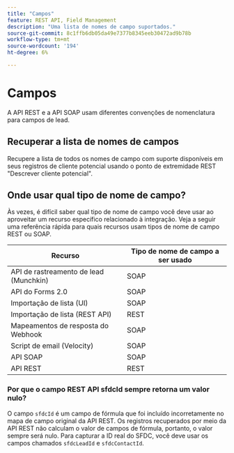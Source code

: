 ```yaml
---
title: "Campos"
feature: REST API, Field Management
description: "Uma lista de nomes de campo suportados."
source-git-commit: 8c1ffb6db05da49e7377b8345eeb30472ad9b78b
workflow-type: tm+mt
source-wordcount: '194'
ht-degree: 6%

---
```



# Campos

A API REST e a API SOAP usam diferentes convenções de nomenclatura para campos de lead.

## Recuperar a lista de nomes de campos

Recupere a lista de todos os nomes de campo com suporte disponíveis em seus registros de cliente potencial usando o ponto de extremidade REST &quot;Descrever cliente potencial&quot;.

## Onde usar qual tipo de nome de campo?

Às vezes, é difícil saber qual tipo de nome de campo você deve usar ao aproveitar um recurso específico relacionado à integração. Veja a seguir uma referência rápida para quais recursos usam tipos de nome de campo REST ou SOAP.

| Recurso | Tipo de nome de campo a ser usado |
|--- |--- |
| API de rastreamento de lead (Munchkin) | SOAP |
| API do Forms 2.0 | SOAP |
| Importação de lista (UI) | SOAP |
| Importação de lista (REST API) | REST |
| Mapeamentos de resposta do Webhook | SOAP |
| Script de email (Velocity) | SOAP |
| API SOAP | SOAP |
| API REST | REST |

### Por que o campo REST API sfdcId sempre retorna um valor nulo?

O campo `sfdcId` é um campo de fórmula que foi incluído incorretamente no mapa de campo original da API REST. Os registros recuperados por meio da API REST não calculam o valor de campos de fórmula, portanto, o valor sempre será nulo. Para capturar a ID real do SFDC, você deve usar os campos chamados `sfdcLeadId` e `sfdcContactId`.

